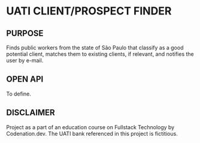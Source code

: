 # UATI CLIENT/PROSPECT FINDER

## PURPOSE
Finds public workers from the state of São Paulo that classify as a good
potential client, matches them to existing clients, if relevant, and notifies
the user by e-mail.

## OPEN API
To define.

## DISCLAIMER
Project as a part of an education course on Fullstack Technology by
Codenation.dev. The UATI bank referenced in this project is fictitious.
